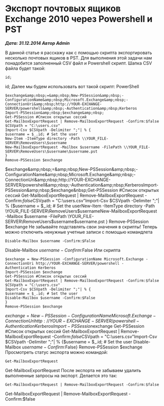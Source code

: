 # Экспорт почтовых ящиков Exchange 2010 через Powershell и PST                	  
***Дата: 31.12.2014 Автор Admin***

В данной статье я расскажу как с помощью скрипта экспортировать несколько почтовых ящиков в PST.
Для выполнения этой задачи нам понадобится заполненный CSV файл и Powershell скрипт.
Шапка CSV файла будет такой:
```
id;
```
id;
Далее мы будем использовать вот такой скрипт:
PowerShell
```
$exchange&amp;nbsp;=&amp;nbsp;New-PSSession&amp;nbsp;-ConfigurationName&amp;nbsp;Microsoft.Exchange&amp;nbsp;-ConnectionUri&amp;nbsp;http://YOUR-EXCHANGE-SERVER/powershell&amp;nbsp;-Authentication&amp;nbsp;Kerberos
Import-PSSession&amp;nbsp;$exchange&amp;nbsp;
Get-PSSession #Список открытых сессий
Get-MailboxExportRequest | Remove-MailboxExportRequest -Confirm:$false
$CSVpath = "C:\users.csv"
Import-Csv $CSVpath -Delimiter ";"| % {
$username = $_.id; # Set the user
New-Item -ItemType directory -Path \\YOUR_FILE-SERVER\RemoveUsers\$username
New-MailboxExportRequest -Mailbox $username -FilePath \\YOUR_FILE-SERVER\RemoveUsers\$username\$username.pst
}
Remove-PSSession $exchange
```
$exchange&amp;nbsp;=&amp;nbsp;New-PSSession&amp;nbsp;-ConfigurationName&amp;nbsp;Microsoft.Exchange&amp;nbsp;-ConnectionUri&amp;nbsp;http://YOUR-EXCHANGE-SERVER/powershell&amp;nbsp;-Authentication&amp;nbsp;KerberosImport-PSSession&amp;nbsp;$exchange&amp;nbsp;Get-PSSession #Список открытых сессий&nbsp;Get-MailboxExportRequest | Remove-MailboxExportRequest -Confirm:$false$CSVpath = "C:\users.csv"Import-Csv $CSVpath -Delimiter ";"| % {$username = $_.id; # Set the userNew-Item -ItemType directory -Path \\YOUR_FILE-SERVER\RemoveUsers\$usernameNew-MailboxExportRequest -Mailbox $username -FilePath \\YOUR_FILE-SERVER\RemoveUsers\$username\$username.pst&nbsp;}&nbsp;Remove-PSSession $exchange
Не забывайте подставлять свои значения в скрипты!
Теперь можно отключить ненужные учетные записи с помощью командлета
```
Disable-Mailbox $username -Confirm:$False
```
Disable-Mailbox $username -Confirm:$False
Или скрипта
```
$exchange = New-PSSession -ConfigurationName Microsoft.Exchange -ConnectionUri http://YOUR-EXCHANGE-SERVER/powershell -Authentication Kerberos
Import-PSSession $exchange 
Get-PSSession #Список открытых сессий
Get-MailboxExportRequest | Remove-MailboxExportRequest -Confirm:$false
$CSVpath = "C:\users.csv"
Import-Csv $CSVpath -Delimiter ";"| % {
$username = $_.id; # Set the user
Disable-Mailbox $username -Confirm:$False
}
Remove-PSSession $exchange
```
$exchange = New-PSSession -ConfigurationName Microsoft.Exchange -ConnectionUri http://YOUR-EXCHANGE-SERVER/powershell -Authentication KerberosImport-PSSession $exchange Get-PSSession #Список открытых сессий&nbsp;Get-MailboxExportRequest | Remove-MailboxExportRequest -Confirm:$false$CSVpath = "C:\users.csv"Import-Csv $CSVpath -Delimiter ";"| % {$username = $_.id; # Set the user&nbsp;Disable-Mailbox $username -Confirm:$False}&nbsp;Remove-PSSession $exchange
Просмотреть статус экспорта можно командой:
```
Get-MailboxExportRequest
```
Get-MailboxExportRequest
После экспорта не забываем удалить выполненные запросы на экспорт. Делается это так:
```
Get-MailboxExportRequest | Remove-MailboxExportRequest -Confirm:$false
```
Get-MailboxExportRequest | Remove-MailboxExportRequest -Confirm:$false
&nbsp;
